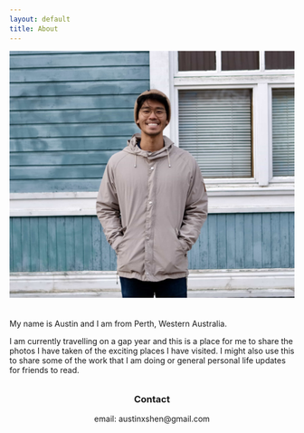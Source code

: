 ```yaml
---
layout: default
title: About
---
```

<img class='image' style='padding-bottom: 20px;' src="/assets/images/portrait.jpg">

My name is Austin and I am from Perth, Western Australia.

I am currently travelling on a gap year and this is a place for me to share the photos I have taken of the exciting places I have visited. I might also use this to share some of the work that I am doing or general personal life updates for friends to read.

<h3 style='text-align: center; padding-top: 10px;'>Contact</h3>

<p style='text-align: center;'>email: austinxshen@gmail.com</p>
